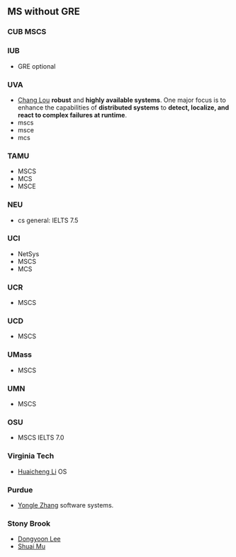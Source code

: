 ## MS without GRE
### CUB MSCS
### IUB
- GRE optional
### UVA
- [Chang Lou](https://changlousys.github.io/about/) **robust** and **highly available systems**. One major focus is to enhance the capabilities of **distributed systems** to **detect, localize, and react to complex failures at runtime**.
- mscs
- msce
- mcs
### TAMU 
- MSCS
- MCS
- MSCE
### NEU
- cs general: IELTS 7.5
### UCI
- NetSys
- MSCS
- MCS
### UCR
- MSCS
### UCD
- MSCS
### UMass
- MSCS
### UMN
- MSCS
### OSU
- MSCS IELTS 7.0
### Virginia Tech
- [Huaicheng Li](https://huaicheng.github.io/) OS
### Purdue
- [Yongle Zhang](https://yonglezh-purdue.github.io/) software systems.
### Stony Brook
- [Dongyoon Lee](https://www3.cs.stonybrook.edu/~dongyoon/students.html)
- [Shuai Mu](mpaxos.com)